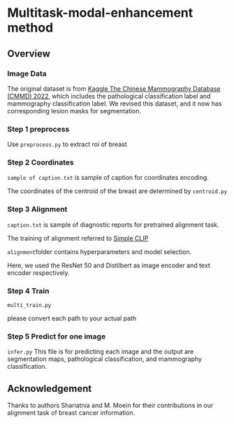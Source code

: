 # Multitask-modal-enhancement method
## Overview

### Image Data
The original dataset is from [Kaggle The Chinese Mammography Database (CMMD) 2022](https://www.kaggle.com/datasets/tommyngx/cmmd2022), which includes the pathological classification label and mammography classification label. 
We revised this dataset, and it now has corresponding lesion masks for segmentation.
### Step 1 preprocess
Use ```preprocess.py``` to extract roi of breast
### Step 2 Coordinates

```sample of caption.txt``` is sample of caption for coordinates encoding.

The coordinates of the centroid of the breast are determined by ```centroid.py```

### Step 3 Alignment

```caption.txt``` is sample of diagnostic reports for pretrained alignment task.

The training of alignment referred to [Simple CLIP](https://github.com/moein-shariatnia/OpenAI-CLIP?tab=readme-ov-file)

```alignment```folder contains hyperparameters and model selection.

Here, we used the ResNet 50 and Distilbert as image encoder and text encoder respectively.


### Step 4 Train

```multi_train.py```

please convert each path to your actual path

### Step 5 Predict for one image
```infer.py```
This file is for predicting each image and the output are segmentation maps, pathological classification, and mammography classification.

## Acknowledgement

Thanks to authors Shariatnia and M. Moein for their contributions in our alignment task of breast cancer information.
